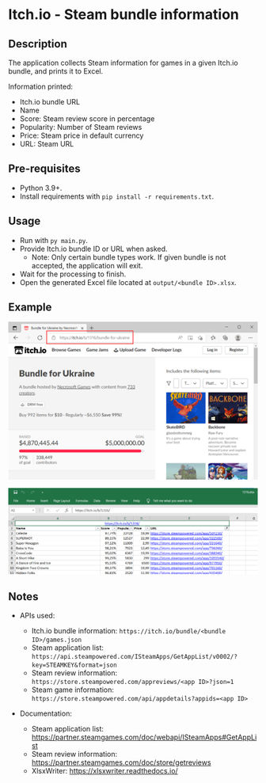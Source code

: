 # Itch.io - Steam bundle information

## Description

The application collects Steam information for games in a given Itch.io bundle, and prints it to Excel.

Information printed:
* Itch.io bundle URL
* Name
* Score: Steam review score in percentage
* Popularity: Number of Steam reviews
* Price: Steam price in default currency
* URL: Steam URL

## Pre-requisites

* Python 3.9+. 
* Install requirements with `pip install -r requirements.txt`. 

## Usage

* Run with `py main.py`.
* Provide Itch.io bundle ID or URL when asked. 
  * Note: Only certain bundle types work. If given bundle is not accepted, the application will exit.
* Wait for the processing to finish.
* Open the generated Excel file located at `output/<bundle ID>.xlsx`.

## Example

![Figure A](Figure_A.png)

![Figure A](Figure_B.png)

## Notes

* APIs used:
  * Itch.io bundle information: `https://itch.io/bundle/<bundle ID>/games.json`
  * Steam application list: `https://api.steampowered.com/ISteamApps/GetAppList/v0002/?key=STEAMKEY&format=json`
  * Steam review information: `https://store.steampowered.com/appreviews/<app ID>?json=1`
  * Steam game information: `https://store.steampowered.com/api/appdetails?appids=<app ID>`


* Documentation:
  * Steam application list: https://partner.steamgames.com/doc/webapi/ISteamApps#GetAppList
  * Steam review information: https://partner.steamgames.com/doc/store/getreviews
  * XlsxWriter: https://xlsxwriter.readthedocs.io/

